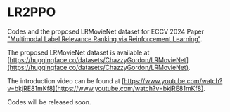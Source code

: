 # LR2PPO
Codes and the proposed LRMovieNet dataset for ECCV 2024 Paper ["Multimodal Label Relevance Ranking via Reinforcement Learning"](https://arxiv.org/abs/2407.13221).

The proposed LRMovieNet dataset is available at [https://huggingface.co/datasets/ChazzyGordon/LRMovieNet](https://huggingface.co/datasets/ChazzyGordon/LRMovieNet).

The introduction video can be found at [https://www.youtube.com/watch?v=bkjRE81mKf8](https://www.youtube.com/watch?v=bkjRE81mKf8).

Codes will be released soon.
